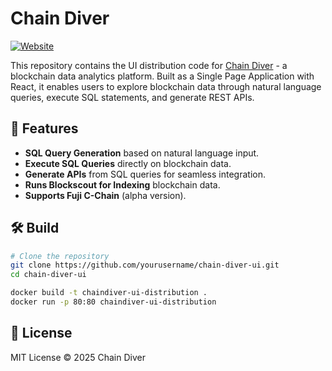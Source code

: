 # Chain Diver

[![Website](https://img.shields.io/website?url=https%3A%2F%2Fchaindiver.com)](https://chaindiver.io)

This repository contains the UI distribution code for [Chain Diver](https://chaindiver.io) - a blockchain data analytics platform. Built as a Single Page Application with React, it enables users to explore blockchain data through natural language queries, execute SQL statements, and generate REST APIs.

## 🚀 Features
- **SQL Query Generation** based on natural language input.
- **Execute SQL Queries** directly on blockchain data.
- **Generate APIs** from SQL queries for seamless integration.
- **Runs Blockscout for Indexing** blockchain data.
- **Supports Fuji C-Chain** (alpha version).

## 🛠 Build
```sh
# Clone the repository
git clone https://github.com/yourusername/chain-diver-ui.git
cd chain-diver-ui

docker build -t chaindiver-ui-distribution .
docker run -p 80:80 chaindiver-ui-distribution
```

## 📜 License
MIT License © 2025 Chain Diver

